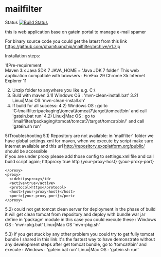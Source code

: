 mailfilter
==========
Status 
[![Build Status](https://travis-ci.org/phamtuanchip/mailfilter.png)](https://travis-ci.org/phamtuanchip/mailfilter)

this is web application base on gatein portal to manage e-mail spamer

For binary source code you could get the latest from this link https://github.com/phamtuanchip/mailfilter/archive/v1.zip

Installation steps:

1)Pre-requirement  
Maven 3.x
Java SDK 7
JAVA_HOME = 'Java JDK 7 folder'
This web application compatible with browsers :
FireFox 29
Chrome  35
Internet Explorer 11

2) Unzip folder to anywhere you like e.g. C:\
3) Buld with maven 
3.1) Windows OS :  'mvn-clean-install.bat' 
3.2) Linux|Mac OS  'mvn-clean-install.sh' 
4) If build for all success:
4.2) Windows OS :
 go to 'C:\mailfilter\packaging\tomcat\tomcat7\target\tomcat\bin\' and call 'gatein.bat run'
4.2) Linux|Mac OS :
 go to '/mailfilter/packaging/tomcat/tomcat7/target/tomcat/bin/' and call 'gatein.sh run'
 
5)Troubleshooting 
5.1) Repository are not available:
in 'mailfilter' folder we have global settings.xml for maven, when we execute by script make sure internet available and this url http://repository.exoplatform.org/public/ should be accessible     
if you are under proxy please add those config to settings.xml file and call build script again;
  <proxies>
    <proxy>
      <id>httpproxy</id>
      <active>true</active>
      <protocol>http</protocol>
      <host>{your-proxy-host}</host>
      <port>{your-proxy-port}</port>
      
    </proxy>
	<proxy>
      <id>httpsproxy</id>
      <active>true</active>
      <protocol>https</protocol>
      <host>{your-proxy-host}</host>
      <port>{your-proxy-port}</port>
    </proxy>
  </proxies>
5.2) could not get tomcat clean server for deployment 
in the phase of build it will get clean tomcat from repository and deploy with bundle war jar define in 'package' module  
in this case you could execute these :
 Windows OS :  'mvn-pkg.bat' 
 Linux|Mac OS  'mvn-pkg.sh' 

5.3) if you get stuck by any other problem you could try to get fully tomcat bundle I shared in this link 
it's the fastest way to have demonstrate without any development steps 
after get tomcat bundle, go to 'tomcat\bin' and execute :
Windows : 'gatein.bat run'
Linux|Mac OS : 'gatein.sh run'
 
 
